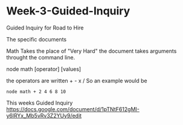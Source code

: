 # Week-3-Guided-Inquiry
Guided Inquiry for Road to Hire

The specific documents 

Math Takes the place of "Very Hard" the document takes arguments throught the command line.

node math [operator] [values]

the operators are written + - x /
So an example would be 

` node math + 2 4 6 8 10 `

This weeks Guided Inquiry
https://docs.google.com/document/d/1pTNtF612gMI-y6lRYx_Mb5vRv3Z2YUy9/edit
